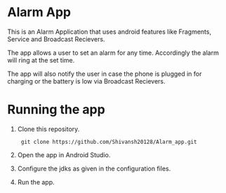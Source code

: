 # Alarm App
This is an Alarm Application that uses android features like Fragments, Service and Broadcast Recievers.

The app allows a user to set an alarm for any time. Accordingly the alarm will ring at the set time. 

The app will also notify the user in case the phone is plugged in for charging or the battery is low via Broadcast Recievers.

# Running the app
1. Clone this repository.

        git clone https://github.com/Shivansh20128/Alarm_app.git
2. Open the app in Android Studio.
3. Configure the jdks as given in the configuration files.
4. Run the app.
